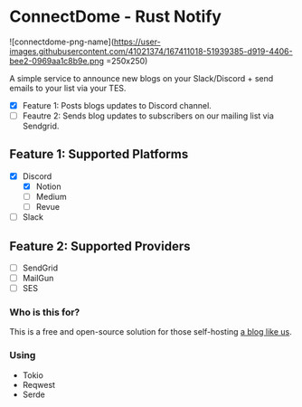 # ConnectDome - Rust Notify

![connectdome-png-name](https://user-images.githubusercontent.com/41021374/167411018-51939385-d919-4406-bee2-0969aa1c8b9e.png =250x250)

A simple service to announce new blogs on your Slack/Discord + send emails to your list via your TES.

* [X] Feature 1: Posts blogs updates to Discord channel.
* [ ] Feautre 2: Sends blog updates to subscribers on our mailing list via Sendgrid.

## Feature 1: Supported Platforms

* [x] Discord
  + [x] Notion
  + [ ] Medium
  + [ ] Revue

* [ ] Slack

## Feature 2: Supported Providers

* [ ] SendGrid
* [ ] MailGun
* [ ] SES

### Who is this for?

This is a free and open-source solution for those self-hosting [a blog like us](https://blog.connectdome.com).

### Using

* Tokio
* Reqwest
* Serde
